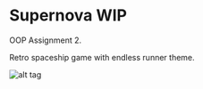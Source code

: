 Supernova WIP
=========

OOP Assignment 2.

Retro spaceship game with endless runner theme.

![alt tag](https://github.com/Zontzor/Supernova/blob/master/data/screencap.pn)
